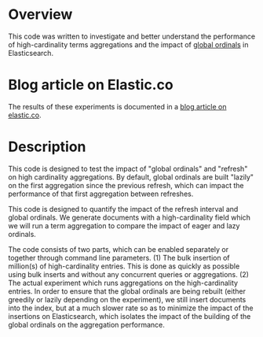 # Overview
This code was written to investigate and better understand the performance of high-cardinality terms aggregations and the impact of [global ordinals](https://www.elastic.co/guide/en/elasticsearch/reference/7.3/eager-global-ordinals.html) in Elasticsearch. 

# Blog article on Elastic.co
The results of these experiments is documented in a [blog article on elastic.co](https://www.elastic.co/blog/improving-the-performance-of-high-cardinality-terms-aggregations-in-elasticsearch).

# Description
This code is designed to test the impact of "global ordinals" and "refresh" on high cardinality aggregations.
By default, global ordinals are built "lazily" on the first aggregation since the previous refresh, 
which can impact the performance of that first aggregation between refreshes. 

This code is designed to quantify the impact of the refresh interval and global ordinals. We generate documents with 
a high-cardinality field which we will run a term aggregation to compare the impact of eager and lazy ordinals.

The code consists of two parts, which can be enabled separately or together through command line parameters. 
(1) The bulk insertion of million(s) of high-cardinality entries. This is done as quickly as 
possible using bulk inserts and without any concurrent queries or aggregations. 
(2) The actual experiment which runs aggregations on the high-cardinality entries. In order to ensure that
the global ordinals are being rebuilt (either greedily or lazily depending on the experiment), we still insert 
documents into the index, but at a much slower rate so as to minimize the impact of the insertions on Elasticsearch,
which isolates the impact of the building of the global ordinals on the aggregation performance. 
